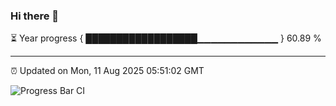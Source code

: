 ### Hi there 👋

⏳ Year progress { ██████████████████▁▁▁▁▁▁▁▁▁▁▁▁ } 60.89 %

---

⏰ Updated on Mon, 11 Aug 2025 05:51:02 GMT

![Progress Bar CI](https://github.com/IshwaranRudhara/GIT-ACTION/workflows/Progress%20Bar%20CI/badge.svg)
